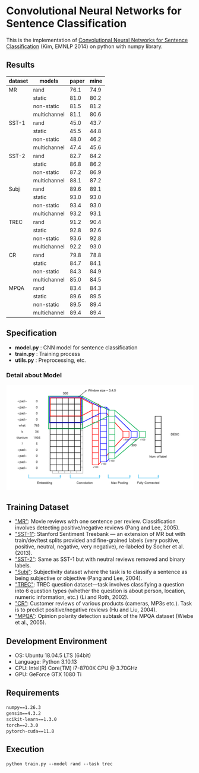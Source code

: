 # Convolutional Neural Networks for Sentence Classification

This is the implementation of [Convolutional Neural Networks for Sentence Classification](https://aclanthology.org/D14-1181) (Kim, EMNLP 2014) on python with numpy library.

## Results

| dataset |    models    | paper | mine |
| ------- | ------------ | ----- | ---- |
|    MR   |     rand     | 76.1  | 74.9 |
|         |    static    | 81.0  | 80.2 |
|         |  non-static  | 81.5  | 81.2 |
|         | multichannel | 81.1  | 80.6 |
|  SST-1  |     rand     | 45.0  | 43.7 |
|         |    static    | 45.5  | 44.8 |
|         |  non-static  | 48.0  | 46.2 |
|         | multichannel | 47.4  | 45.6 |
|  SST-2  |     rand     | 82.7  | 84.2 |
|         |    static    | 86.8  | 86.2 |
|         |  non-static  | 87.2  | 86.9 |
|         | multichannel | 88.1  | 87.2 |
|   Subj  |     rand     | 89.6  | 89.1 |
|         |    static    | 93.0  | 93.0 |
|         |  non-static  | 93.4  | 93.0 |
|         | multichannel | 93.2  | 93.1 |
|   TREC  |     rand     | 91.2  | 90.4 |
|         |    static    | 92.8  | 92.6 |
|         |  non-static  | 93.6  | 92.8 |
|         | multichannel | 92.2  | 93.0 |
|   CR    |     rand     | 79.8  | 78.8 |
|         |    static    | 84.7  | 84.1 |
|         |  non-static  | 84.3  | 84.9 |
|         | multichannel | 85.0  | 84.5 |
|   MPQA  |     rand     | 83.4  | 84.3 |
|         |    static    | 89.6  | 89.5 |
|         |  non-static  | 89.5  | 89.4 |
|         | multichannel | 89.4  | 89.4 |

## Specification

- **model.py** : CNN model for sentence classification
- **train.py** : Training process
- **utils.py** : Preprocessing, etc.


### Detail about Model
![Alt text](cnn_diagram.png)

## Training Dataset
- ["MR"](https://www.cs.cornell.edu/people/pabo/movie-review-data/): Movie reviews with one sentence per review. Classification involves detecting positive/negative reviews (Pang and Lee, 2005).  
- ["SST-1"](https://nlp.stanford.edu/sentiment/): Stanford Sentiment Treebank — an extension of MR but with train/dev/test splits provided and fine-grained labels (very positive, positive, neutral, negative, very negative), re-labeled by Socher et al. (2013).  
- ["SST-2"](https://nlp.stanford.edu/sentiment/): Same as SST-1 but with neutral reviews removed and binary labels.  
- ["Subj"](https://www.cs.cornell.edu/people/pabo/movie-review-data/): Subjectivity dataset where the task is to classify a sentence as being subjective or objective (Pang and Lee, 2004).  
- ["TREC"](https://cogcomp.seas.upenn.edu/Data/QA/QC/): TREC question dataset—task involves classifying a question into 6 question types (whether the question is about person, location, numeric information, etc.) (Li and Roth, 2002).  
- ["CR"](https://www.cs.uic.edu/~liub/FBS/sentiment-analysis.html): Customer reviews of various products (cameras, MP3s etc.). Task is to predict positive/negative reviews (Hu and Liu, 2004).  
- ["MPQA"](https://mpqa.cs.pitt.edu/): Opinion polarity detection subtask of the MPQA dataset (Wiebe et al., 2005).

## Development Environment
- OS: Ubuntu 18.04.5 LTS (64bit)
- Language: Python 3.10.13
- CPU: Intel(R) Core(TM) i7-8700K CPU @ 3.70GHz
- GPU: GeForce GTX 1080 Ti

## Requirements
    numpy==1.26.3
    gensim==4.3.2
    scikit-learn==1.3.0
    torch==2.3.0
    pytorch-cuda==11.8

## Execution
    python train.py --model rand --task trec